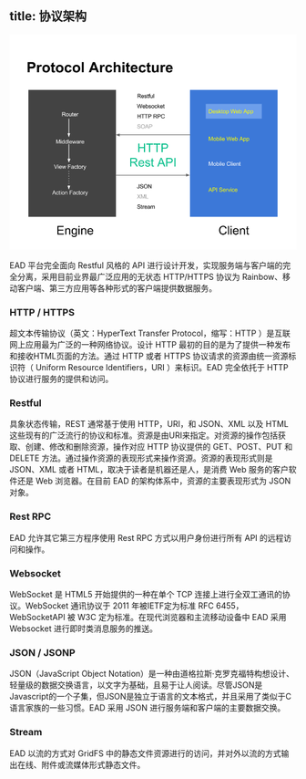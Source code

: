 title: 协议架构
---
![协议架构](.\images\protocol-architecture.png)

EAD 平台完全面向 Restful 风格的 API 进行设计开发，实现服务端与客户端的完全分离，采用目前业界最广泛应用的无状态 HTTP/HTTPS 协议为 Rainbow、移动客户端、第三方应用等各种形式的客户端提供数据服务。

### HTTP / HTTPS

超文本传输协议（英文：HyperText Transfer Protocol，缩写：HTTP ）是互联网上应用最为广泛的一种网络协议。设计 HTTP 最初的目的是为了提供一种发布和接收HTML页面的方法。通过 HTTP 或者 HTTPS 协议请求的资源由统一资源标识符（ Uniform Resource Identifiers，URI ）来标识。EAD 完全依托于 HTTP 协议进行服务的提供和访问。

### Restful

具象状态传输，REST 通常基于使用 HTTP，URI，和 JSON、XML 以及 HTML 这些现有的广泛流行的协议和标准。资源是由URI来指定。对资源的操作包括获取、创建、修改和删除资源，操作对应 HTTP 协议提供的 GET、POST、PUT 和 DELETE 方法。通过操作资源的表现形式来操作资源。资源的表现形式则是 JSON、XML 或者 HTML，取决于读者是机器还是人，是消费 Web 服务的客户软件还是 Web 浏览器。在目前 EAD 的架构体系中，资源的主要表现形式为 JSON 对象。

### Rest RPC

EAD 允许其它第三方程序使用 Rest RPC 方式以用户身份进行所有 API 的远程访问和操作。

### Websocket

WebSocket 是 HTML5 开始提供的一种在单个 TCP 连接上进行全双工通讯的协议。WebSocket 通讯协议于 2011 年被IETF定为标准 RFC 6455，WebSocketAPI 被 W3C 定为标准。在现代浏览器和主流移动设备中 EAD 采用 Websocket 进行即时类消息服务的推送。

### JSON / JSONP

JSON（JavaScript Object Notation）是一种由道格拉斯·克罗克福特构想设计、轻量级的数据交换语言，以文字为基础，且易于让人阅读。尽管JSON是Javascript的一个子集，但JSON是独立于语言的文本格式，并且采用了类似于C语言家族的一些习惯。EAD 采用 JSON 进行服务端和客户端的主要数据交换。

### Stream

EAD 以流的方式对 GridFS 中的静态文件资源进行的访问，并对外以流的方式输出在线、附件或流媒体形式静态文件。